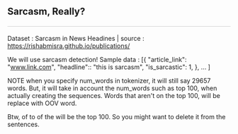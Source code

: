 <style>hr{opacity: 20%; height: 1px!important; margin-bottom:0px!important</style>

## Sarcasm, Really? <hr>
Dataset : Sarcasm in News Headines | source : <https://rishabmisra.github.io/publications/>

We will use sarcasm detection! Sample data :
[{
    "article_link": "www.link.com",
    "headline":: "this is sarcasm",
    "is_sarcastic": 1,
},
...
]

NOTE
when you specify num_words in tokenizer, it will still say 29657 words. But, it will take in account the num_words such as top 100, when actually creating the sequences. Words that aren't on the top 100, will be replace with OOV word.

Btw, of to of the will be the top 100. So you might want to delete it from the sentences.



